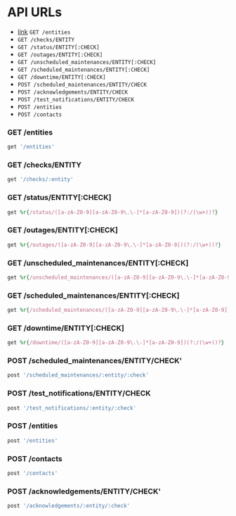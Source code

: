 
API URLs
========

- [link](#get-/entities) `GET /entities`
- `GET /checks/ENTITY`
- `GET /status/ENTITY[:CHECK]`
- `GET /outages/ENTITY[:CHECK]`
- `GET /unscheduled_maintenances/ENTITY[:CHECK]`
- `GET /scheduled_maintenances/ENTITY[:CHECK]`
- `GET /downtime/ENTITY[:CHECK]`
- `POST /scheduled_maintenances/ENTITY/CHECK`
- `POST /acknowledgements/ENTITY/CHECK`
- `POST /test_notifications/ENTITY/CHECK`
- `POST /entities`
- `POST /contacts`


### GET /entities
```ruby
get '/entities'
```

### GET /checks/ENTITY
```ruby
get '/checks/:entity'
```

### GET /status/ENTITY[:CHECK]
```ruby
get %r{/status/([a-zA-Z0-9][a-zA-Z0-9\.\-]*[a-zA-Z0-9])(?:/(\w+))?}
```

### GET /outages/ENTITY[:CHECK]
```ruby
get %r{/outages/([a-zA-Z0-9][a-zA-Z0-9\.\-]*[a-zA-Z0-9])(?:/(\w+))?}
```

### GET /unscheduled_maintenances/ENTITY[:CHECK]
```ruby
get %r{/unscheduled_maintenances/([a-zA-Z0-9][a-zA-Z0-9\.\-]*[a-zA-Z0-9])(?:/(\w+))?}
```

### GET /scheduled_maintenances/ENTITY[:CHECK]
```ruby
get %r{/scheduled_maintenances/([a-zA-Z0-9][a-zA-Z0-9\.\-]*[a-zA-Z0-9])(?:/(\w+))?}
```

### GET /downtime/ENTITY[:CHECK]
```ruby
get %r{/downtime/([a-zA-Z0-9][a-zA-Z0-9\.\-]*[a-zA-Z0-9])(?:/(\w+))?}
```

### POST /scheduled_maintenances/ENTITY/CHECK'
```ruby
post '/scheduled_maintenances/:entity/:check'
```

### POST /test_notifications/ENTITY/CHECK
```ruby
post '/test_notifications/:entity/:check'
```

### POST /entities
```ruby
post '/entities'
```

### POST /contacts
```ruby
post '/contacts'
```

### POST /acknowledgements/ENTITY/CHECK'
```ruby
post '/acknowledgements/:entity/:check'
```

